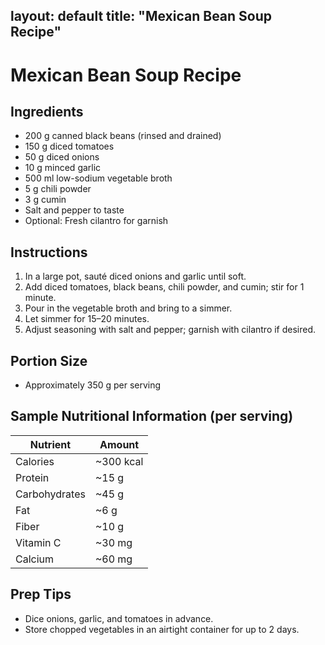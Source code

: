 layout: default
title: "Mexican Bean Soup Recipe"
---

# Mexican Bean Soup Recipe

## Ingredients
- 200 g canned black beans (rinsed and drained)
- 150 g diced tomatoes
- 50 g diced onions
- 10 g minced garlic
- 500 ml low-sodium vegetable broth
- 5 g chili powder
- 3 g cumin
- Salt and pepper to taste
- Optional: Fresh cilantro for garnish

## Instructions
1. In a large pot, sauté diced onions and garlic until soft.
2. Add diced tomatoes, black beans, chili powder, and cumin; stir for 1 minute.
3. Pour in the vegetable broth and bring to a simmer.
4. Let simmer for 15–20 minutes.
5. Adjust seasoning with salt and pepper; garnish with cilantro if desired.

## Portion Size
- Approximately 350 g per serving

## Sample Nutritional Information (per serving)

| Nutrient      | Amount    |
| ------------- | --------- |
| Calories      | ~300 kcal |
| Protein       | ~15 g     |
| Carbohydrates | ~45 g     |
| Fat           | ~6 g      |
| Fiber         | ~10 g     |
| Vitamin C     | ~30 mg    |
| Calcium       | ~60 mg    |

## Prep Tips
- Dice onions, garlic, and tomatoes in advance.
- Store chopped vegetables in an airtight container for up to 2 days.
